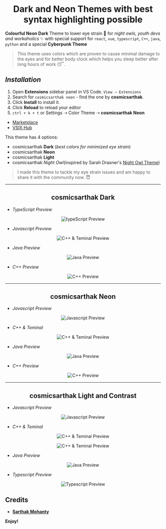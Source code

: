 <h1 align="center">
  Dark and Neon Themes with best syntax highlighting possible
</h1>

<strong>Colourful Neon Dark</strong> Theme to lower eye strain 👀 for _night owls, youth devs and workaholics_ ✨ with special support for `react`, `vue`, `typescript`, `C++`, `java`, `python` and a special <strong>Cyberpunk Theme</strong>

> This theme uses colors which are proven to cause minimal damage to the eyes and for better body clock which helps you sleep better after long hours of work 😴.

## _Installation_

1. Open **Extensions** sidebar panel in VS Code. `View ⇢ Extensions`
2. Search for `cosmicsarthak neon` - find the one by **cosmicsarthak**.
3. Click **Install** to install it.
4. Click **Reload** to reload your editor
5. `ctrl + k + t` or Settings ⇢ Color Theme ⇢ **cosmicsarthak Neon**

- [Marketplace](https://marketplace.visualstudio.com/items?itemName=cosmicsarthak.cosmicsarthak-Neon-theme)
- [VSIX Hub](https://www.vsixhub.com/vsix/71840/)

This theme has 4 options:

- cosmicsarthak <strong>Dark</strong> (_best colors for minimized eye strain_)
- cosmicsarthak <strong>Neon</strong>
- cosmicsarthak <strong>Light</strong>
- cosmicsarthak _Night Owl_(inspired by Sarah Drasner's <u>Night Owl Theme</u>)

> I made this theme to tackle my eye strain issues and am happy to share it with the community now. 😇

---

<h2 align="center">
  cosmicsarthak Dark
</h2>

- _TypeScript Preview_
<p align="center">
<img src="https://user-images.githubusercontent.com/73431135/153639590-676aac90-ad9c-4e1b-9a0a-666612327f48.png" alt="typeScript Preview">
</p>

- _Javascript Preview_
<p align="center">
<img src="https://user-images.githubusercontent.com/73431135/153639946-bdf7a9d9-0479-4837-9b1f-13a034752cec.png" alt="C++ & Teminal Preview">
</p>

- _Java Preview_
<p align="center">
<img src="https://user-images.githubusercontent.com/73431135/153641177-9431e017-b3c5-407c-9808-ce6bce00ecaa.png" alt="Java Preview">
</p>

- _C++ Preview_
<p align="center">
<img src="https://user-images.githubusercontent.com/73431135/153640754-2d66cd28-423f-4579-a592-d4fa29691e35.png" alt="C++ Preview">
</p>

---

<h2 align="center">
  cosmicsarthak Neon
</h2>

- _Javascript Preview_
<p align="center">
<img src="https://user-images.githubusercontent.com/73431135/135931370-64bc2112-2fff-4c78-9443-7646d06a5ef9.png" alt="Javascript Preview">
</p>

- _C++ & Teminal_
<p align="center">
<img src="https://user-images.githubusercontent.com/73431135/135931379-3b94af1b-4d01-4301-bb0b-7133ac86a656.png" alt="C++ & Teminal Preview">
</p>

- _Java Preview_
<p align="center">
<img src="https://user-images.githubusercontent.com/73431135/135931387-6c453f88-db34-4655-b3cc-2bd84f1a783d.png" alt="Java Preview">
</p>

- _C++ Preview_
<p align="center">
<img src="https://user-images.githubusercontent.com/73431135/135931395-9b9e90ea-c9aa-46dd-902e-47a5fed4f8d3.png" alt="C++ Preview">
</p>

---

<h2 align="center">
  cosmicsarthak Light and Contrast
</h2>

- _Javascript Preview_
<p align="center">
<img src="https://user-images.githubusercontent.com/73431135/153641541-42916050-4392-4a92-8733-ed73487a5166.png" alt="Javascript Preview">
</p>

- _C++ & Teminal_
<p align="center">
<img src="https://user-images.githubusercontent.com/73431135/153641633-411b6ee0-0114-40b5-99f2-b50fb557be06.png" alt="C++ & Teminal Preview">
</p>

<p align="center">
<img src="https://user-images.githubusercontent.com/73431135/153641814-551cc66d-ad7f-4377-845d-1eb100752863.png" alt="C++ & Teminal Preview">
</p>

- _Java Preview_
<p align="center">
<img src="https://user-images.githubusercontent.com/73431135/153641457-8d80f8b2-1a5c-4277-b6e8-39087b1b894f.png" alt="Java Preview">
</p>

- _Typescript Preview_
<p align="center">
<img src="https://user-images.githubusercontent.com/73431135/153642166-5c729917-aa53-4b09-9215-21df661974cf.png" alt="Typescript Preview">
</p>

## Credits

- [**Sarthak Mohanty**](https://cosmicsarthak.github.io/)

**Enjoy!**
